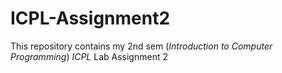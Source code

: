 # ICPL-Assignment2

This repository contains my 2nd sem (*Introduction to Computer Programming*) *ICPL* Lab Assignment 2
